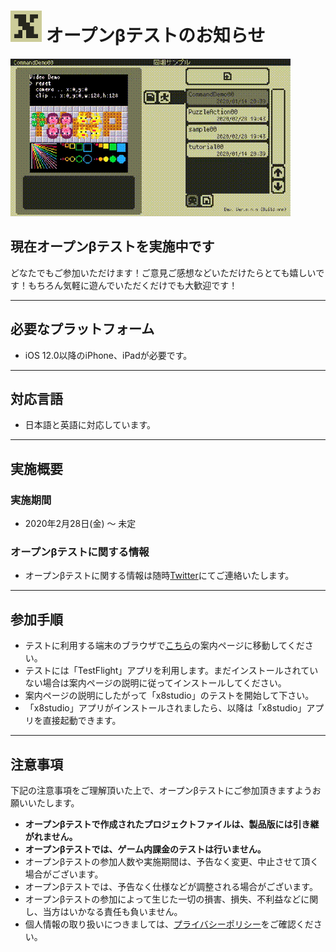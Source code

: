 # <img src="imgs/home/app_icon_192x192.png" width="50"> オープンβテストのお知らせ

![](imgs/topics/x8_digest_demo.gif "Sample Game Demo")

## 現在オープンβテストを実施中です
どなたでもご参加いただけます！ご意見ご感想などいただけたらとても嬉しいです！もちろん気軽に遊んでいただくだけでも大歓迎です！

---

## 必要なプラットフォーム

- iOS 12.0以降のiPhone、iPadが必要です。

---

## 対応言語

- 日本語と英語に対応しています。

---

## 実施概要

### 実施期間

- 2020年2月28日(金) 〜 未定

### オープンβテストに関する情報

- オープンβテストに関する情報は随時[Twitter](https://twitter.com/takezoffcom)にてご連絡いたします。

---

## 参加手順

- テストに利用する端末のブラウザで[こちら](https://testflight.apple.com/join/LjPgHgJi)の案内ページに移動してください。
- テストには「TestFlight」アプリを利用します。まだインストールされていない場合は案内ページの説明に従ってインストールしてください。
- 案内ページの説明にしたがって「x8studio」のテストを開始して下さい。
- 「x8studio」アプリがインストールされましたら、以降は「x8studio」アプリを直接起動できます。

---

## 注意事項

下記の注意事項をご理解頂いた上で、オープンβテストにご参加頂きますようお願いいたします。

- **オープンβテストで作成されたプロジェクトファイルは、製品版には引き継がれません。**
- **オープンβテストでは、ゲーム内課金のテストは行いません。**
- オープンβテストの参加人数や実施期間は、予告なく変更、中止させて頂く場合がございます。
- オープンβテストでは、予告なく仕様などが調整される場合がございます。
- オープンβテストの参加によって生じた一切の損害、損失、不利益などに関し、当方はいかなる責任も負いません。
- 個人情報の取り扱いにつきましては、[プライバシーポリシー](PrivacyPolicy.md)をご確認ください。

